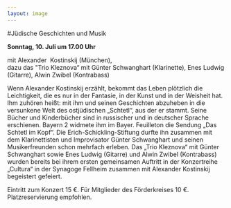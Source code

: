 ```yaml
---
layout: image
---
```


\#Jüdische Geschichten und Musik

**Sonntag, 10. Juli um 17.00 Uhr** 

mit Alexander  Kostinskij (München),  
dazu das "Trio Kleznova“ mit Günter Schwanghart (Klarinette), Enes Ludwig (Gitarre), Alwin Zwibel (Kontrabass)

Wenn Alexander Kostinskij erzählt, bekommt das Leben plötzlich die Leichtigkeit, die es nur in der Fantasie, in der Kunst und in der Weisheit hat. Ihm zuhören heißt: mit ihm und seinen Geschichten abzuheben in die versunkene Welt des ostjüdischen „Schtetl“, aus der er stammt. 
Seine Bücher und Kinderbücher sind in russischer und in deutscher Sprache erschienen. Bayern 2 widmete ihm im Bayer. Feuilleton die Sendung „Das Schtetl im Kopf“. Die Erich-Schickling-Stiftung durfte ihn zusammen mit dem Klarinettisten und Improvisator Günter Schwanghart und seinen Musikerfreunden schon mehrfach erleben.
Das „Trio Kleznova“ mit Günter Schwanghart sowie Enes Ludwig (Gitarre) und Alwin Zwibel (Kontrabass) wurden bereits bei ihrem ersten gemeinsamen Auftritt in der Konzertreihe „Cultura“ in der Synagoge Fellheim zusammen mit Alexander Kostinskij begeistert gefeiert.

Eintritt zum Konzert 15 €. Für Mitglieder des Förderkreises 10 €.  
Platzreservierung empfohlen.
